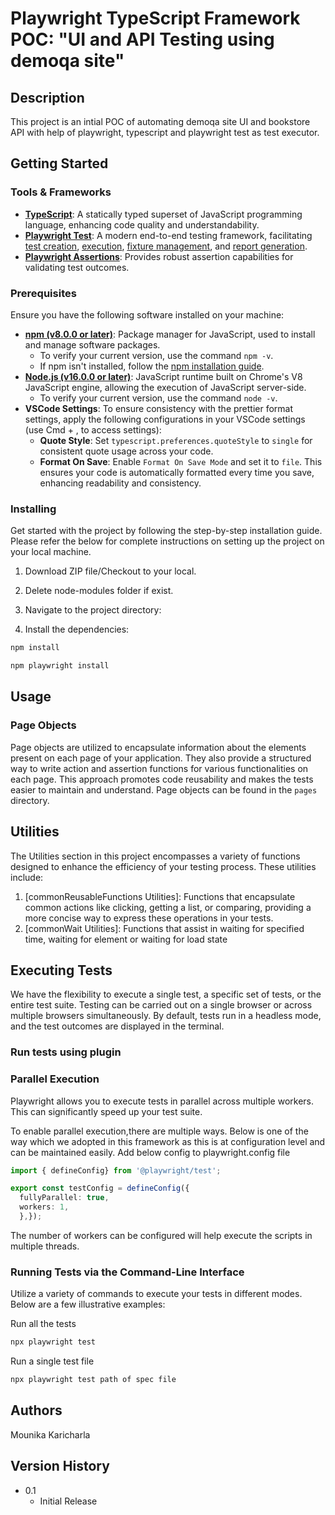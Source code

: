 # Playwright TypeScript Framework POC: "UI and API Testing using demoqa site"

## Description

This project is an intial POC of automating demoqa site UI and bookstore API with help of playwright, typescript and playwright test as test executor.

## Getting Started

### Tools & Frameworks

- **[TypeScript](https://www.typescriptlang.org/)**: A statically typed superset of JavaScript programming language, enhancing code quality and understandability.
- **[Playwright Test](https://playwright.dev/docs/test-configuration)**: A modern end-to-end testing framework, facilitating [test creation](https://playwright.dev/docs/api/class-test), [execution](https://playwright.dev/docs/running-tests), [fixture management](https://playwright.dev/docs/test-fixtures), and [report generation](https://playwright.dev/docs/test-reporters).
- **[Playwright Assertions](https://playwright.dev/docs/assertions)**: Provides robust assertion capabilities for validating test outcomes.

### Prerequisites

Ensure you have the following software installed on your machine:

- **[npm (v8.0.0 or later)](https://docs.npmjs.com/cli/v9/configuring-npm)**: Package manager for JavaScript, used to install and manage software packages.
  - To verify your current version, use the command `npm -v`.
  - If npm isn't installed, follow the [npm installation guide](https://docs.npmjs.com/downloading-and-installing-node-js-and-npm).
- **[Node.js (v16.0.0 or later)](https://nodejs.org/en/download)**: JavaScript runtime built on Chrome's V8 JavaScript engine, allowing the execution of JavaScript server-side.
  - To verify your current version, use the command `node -v`.
- **VSCode Settings**: To ensure consistency with the prettier format settings, apply the following configurations in your VSCode settings (use Cmd + , to access settings):
  - **Quote Style**: Set `typescript.preferences.quoteStyle` to `single` for consistent quote usage across your code.
  - **Format On Save**: Enable `Format On Save Mode` and set it to `file`. This ensures your code is automatically formatted every time you save, enhancing readability and consistency.

### Installing

Get started with the project by following the step-by-step installation guide. Please refer the below for complete instructions on setting up the project on your local machine.

1. Download ZIP file/Checkout to your local.

2. Delete node-modules folder if exist.

2. Navigate to the project directory:

3. Install the dependencies:

```bash
npm install
```
```bash
npm playwright install
```

## Usage

### Page Objects

Page objects are utilized to encapsulate information about the elements present on each page of your application. They also provide a structured way to write action and assertion functions for various functionalities on each page. This approach promotes code reusability and makes the tests easier to maintain and understand. Page objects can be found in the `pages` directory.

## Utilities

The Utilities section in this project encompasses a variety of functions designed to enhance the efficiency of your testing process. These utilities include:

1. [commonReusableFunctions Utilities]: Functions that encapsulate common actions like clicking, getting a list, or comparing, providing a more concise way to express these operations in your tests.
2. [commonWait Utilities]: Functions that assist in waiting for specified time, waiting for element or waiting for load state

## Executing Tests

We have the flexibility to execute a single test, a specific set of tests, or the entire test suite. Testing can be carried out on a single browser or across multiple browsers simultaneously. By default, tests run in a headless mode, and the test outcomes are displayed in the terminal.

### Run tests using plugin

### Parallel Execution

Playwright allows you to execute tests in parallel across multiple workers. This can significantly speed up your test suite.

To enable parallel execution,there are multiple ways. Below is one of the way which we adopted in this framework as this is at configuration level and can be maintained easily.
Add below config to playwright.config file

```typescript
import { defineConfig} from '@playwright/test';

export const testConfig = defineConfig({
  fullyParallel: true,
  workers: 1,
  },});
```
The number of workers can be configured will help execute the scripts in multiple threads.

### Running Tests via the Command-Line Interface

Utilize a variety of commands to execute your tests in different modes. Below are a few illustrative examples:

Run all the tests
```bash
npx playwright test
```
Run a single test file

```bash
npx playwright test path of spec file
```

## Authors

Mounika Karicharla  

## Version History

* 0.1
    * Initial Release
